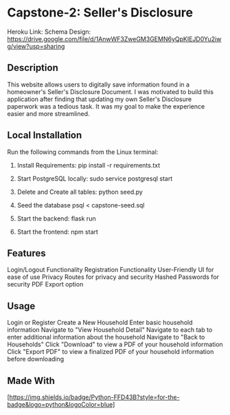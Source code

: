 # Capstone-2: Seller's Disclosure
Heroku Link:
Schema Design: https://drive.google.com/file/d/1AnwWF3ZweGM3GEMN6yQpKIEJD0Yu2iwg/view?usp=sharing

## Description
This website allows users to digitally save information found in a homeowner's Seller's Disclosure Document.
I was motivated to build this application after finding that updating my own Seller's Disclosure paperwork was a tedious task.
It was my goal to make the experience easier and more streamlined.

## Local Installation
Run the following commands from the Linux terminal:

1.  Install Requirements:
    pip install -r requirements.txt

2.  Start PostgreSQL locally:
    sudo service postgresql start

3.  Delete and Create all tables:
    python seed.py

4.  Seed the database
    psql < capstone-seed.sql

5.  Start the backend:
    flask run

6.  Start the frontend:
    npm start

## Features
Login/Logout Functionality
Registration Functionality
User-Friendly UI for ease of use
Privacy Routes for privacy and security
Hashed Passwords for security
PDF Export option

## Usage
Login or Register
Create a New Household
Enter basic household information
Navigate to "View Household Detail"
Navigate to each tab to enter additional information about the household
Navigate to "Back to Households"
Click "Download" to view a PDF of your household information
Click "Export PDF" to view a finalized PDF of your household information before downloading

## Made With
[https://img.shields.io/badge/Python-FFD43B?style=for-the-badge&logo=python&logoColor=blue]